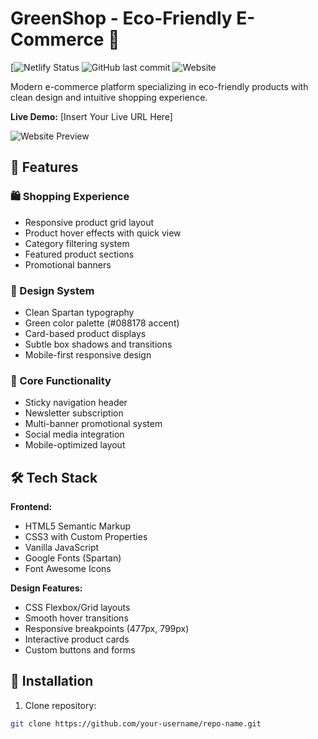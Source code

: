 # GreenShop - Eco-Friendly E-Commerce 🌿

[![Netlify Status](https://panjiyevdev-ecommerce.netlify.app/)
![GitHub last commit](https://github.com/panjiyev-dev/Ecommerce)
![Website](https://panjiyevdev-ecommerce.netlify.app)

Modern e-commerce platform specializing in eco-friendly products with clean design and intuitive shopping experience.

**Live Demo:** [Insert Your Live URL Here]

![Website Preview](https://panjiyevdev-ecommerce.netlify.app)

## 🌟 Features

### 🛍️ Shopping Experience
- Responsive product grid layout
- Product hover effects with quick view
- Category filtering system
- Featured product sections
- Promotional banners

### 🎨 Design System
- Clean Spartan typography
- Green color palette (#088178 accent)
- Card-based product displays
- Subtle box shadows and transitions
- Mobile-first responsive design

### 🛒 Core Functionality
- Sticky navigation header
- Newsletter subscription
- Multi-banner promotional system
- Social media integration
- Mobile-optimized layout

## 🛠️ Tech Stack

**Frontend:**
- HTML5 Semantic Markup
- CSS3 with Custom Properties
- Vanilla JavaScript
- Google Fonts (Spartan)
- Font Awesome Icons

**Design Features:**
- CSS Flexbox/Grid layouts
- Smooth hover transitions
- Responsive breakpoints (477px, 799px)
- Interactive product cards
- Custom buttons and forms

## 🚀 Installation

1. Clone repository:
```bash
git clone https://github.com/your-username/repo-name.git
